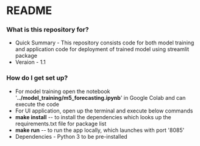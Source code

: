 # README #

### What is this repository for? ###

* Quick Summary - This repository consists code for both model training and application code for deployment of trained model using streamlit package
* Veraion - 1.1

### How do I get set up? ###

* For model training open the notebook '**../model_training/m5_forecasting.ipynb**' in Google Colab and can execute the code
* For UI application, open up the terminal and execute below commands
* **make install** -- to install the dependencies which looks up the requirements.txt file for package list
* **make run** -- to run the app locally, which launches with port '8085'
* Dependencies - Python 3 to be pre-installed
